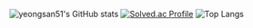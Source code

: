 ![yeongsan51's GitHub stats](https://github-readme-stats.vercel.app/api?username=yeongsan51&show_icons=true&theme=tokyonight)
[![Solved.ac Profile](http://mazassumnida.wtf/api/generate_badge?boj=yeongsan51)](https://solved.ac/yeongsan51)
![Top Langs](https://github-readme-stats.vercel.app/api/top-langs/?username=yeongsan51&layout=Demo&theme=merko)
